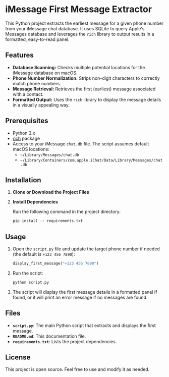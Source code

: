 # iMessage First Message Extractor

This Python project extracts the earliest message for a given phone number from your iMessage chat database. It uses SQLite to query Apple's Messages database and leverages the `rich` library to output results in a formatted, easy-to-read panel.

## Features

- **Database Scanning:** Checks multiple potential locations for the iMessage database on macOS.
- **Phone Number Normalization:** Strips non-digit characters to correctly match phone numbers.
- **Message Retrieval:** Retrieves the first (earliest) message associated with a contact.
- **Formatted Output:** Uses the `rich` library to display the message details in a visually appealing way.

## Prerequisites

- Python 3.x
- [rich](https://github.com/Textualize/rich) package
- Access to your iMessage `chat.db` file. The script assumes default macOS locations:
  - `~/Library/Messages/chat.db`
  - `~/Library/Containers/com.apple.iChat/Data/Library/Messages/chat.db`

## Installation

1. **Clone or Download the Project Files**

2. **Install Dependencies**

   Run the following command in the project directory:
   ```bash
   pip install -r requirements.txt
   ```

## Usage

1. Open the `script.py` file and update the target phone number if needed (the default is `+123 456 7890`):
   ```python
   display_first_message("+123 456 7890")
   ```

2. Run the script:
   ```bash
   python script.py
   ```

3. The script will display the first message details in a formatted panel if found, or it will print an error message if no messages are found.

## Files

- **`script.py`**: The main Python script that extracts and displays the first message.
- **`README.md`**: This documentation file.
- **`requirements.txt`**: Lists the project dependencies.

## License

This project is open source. Feel free to use and modify it as needed.